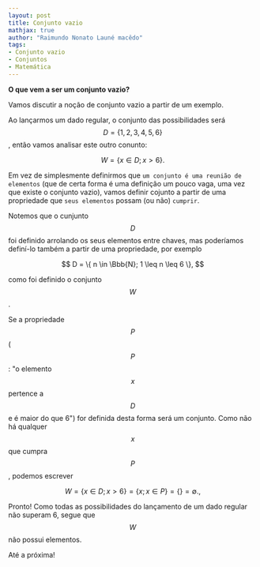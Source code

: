 ```yaml
---
layout: post
title: Conjunto vazio
mathjax: true
author: "Raimundo Nonato Launé macêdo"
tags:
- Conjunto vazio
- Conjuntos
- Matemática
---
```


**O que vem a ser um conjunto vazio?**

Vamos discutir a noção de conjunto vazio a partir de um exemplo.

Ao lançarmos um dado regular, o conjunto das possibilidades será $$D = \{1, 2, 3, 4, 5, 6\}$$, então vamos analisar este outro conunto:

$$ W = \{x \in D; x > 6 \}. $$



Em vez de simplesmente definirmos que `um conjunto é uma reunião de elementos` (que de certa forma é uma definição um pouco vaga, uma vez que existe o conjunto vazio), vamos definir cojunto a partir de uma propriedade que `seus elementos` possam (ou não) `cumprir`.

Notemos que o cunjunto $$D$$ foi definido arrolando os seus elementos entre chaves, mas poderíamos definí-lo também a partir de uma propriedade, por exemplo

$$ D = \{ n \in \Bbb{N}; 1 \leq n \leq 6  \}, $$

como foi definido o conjunto $$W$$.

Se a propriedade $$P$$ ($$P$$: "o elemento $$x$$ pertence a $$D$$ e é maior do que 6") for definida desta forma será um conjunto. Como não há qualquer $$x$$ que cumpra $$P$$, podemos escrever

$$W = \{x \in D; x > 6 \} = \{x; x \in P \} = \{ \} = \emptyset. ,$$

Pronto! Como todas as possibilidades do lançamento de um dado regular não superam 6, segue que $$W$$ não possui elementos.

Até a próxima!
